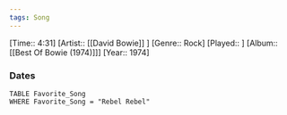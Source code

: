 ```yaml
---
tags: Song  
---
```

[Time:: 4:31]
[Artist:: [[David Bowie]] ]
[Genre:: Rock]
[Played:: ]
[Album:: [[Best Of Bowie (1974)]]]
[Year:: 1974]
### Dates
````dataview
TABLE Favorite_Song
WHERE Favorite_Song = "Rebel Rebel"
````